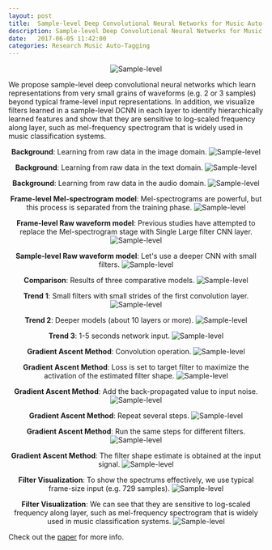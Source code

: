 ```yaml
---
layout: post
title:  Sample-level Deep Convolutional Neural Networks for Music Auto-tagging Using Raw Waveforms
description: Sample-level Deep Convolutional Neural Networks for Music Auto-tagging Using Raw Waveforms
date:   2017-06-05 11:42:00
categories: Research Music Auto-Tagging
---
```


<p align="center">
  <img src="/assets/images/smc2017/smc1.jpeg" alt="Sample-level" style="max-width: 100%;">
</p>
We propose sample-level deep convolutional neural networks which learn representations from very small grains of waveforms (e.g. 2 or 3 samples) beyond typical frame-level input representations. In addition, we visualize filters learned in a sample-level DCNN in each layer to identify hierarchically learned features and show that they are sensitive to log-scaled frequency along layer, such as mel-frequency spectrogram that is widely used in music classification systems.

<p align="center">
<strong>Background</strong>: Learning from raw data in the image domain.
  <img src="/assets/images/smc2017/smc2.jpeg" alt="Sample-level" style="max-width: 100%;">
</p>

<p align="center">
<strong>Background</strong>: Learning from raw data in the text domain.
  <img src="/assets/images/smc2017/smc3.jpeg" alt="Sample-level" style="max-width: 100%;">
</p>

<p align="center">
<strong>Background</strong>: Learning from raw data in the audio domain.
  <img src="/assets/images/smc2017/smc4.jpeg" alt="Sample-level" style="max-width: 100%;">
</p>

<p align="center">
<strong>Frame-level Mel-spectrogram model</strong>: Mel-spectrograms are powerful, but this process is separated from the training phase.
  <img src="/assets/images/smc2017/smc5.jpeg" alt="Sample-level" style="max-width: 100%;">
</p>

<p align="center">
<strong>Frame-level Raw waveform model</strong>: Previous studies have attempted to replace the Mel-spectrogram stage with Single Large filter CNN layer.
  <img src="/assets/images/smc2017/smc6.jpeg" alt="Sample-level" style="max-width: 100%;">
</p>

<p align="center">
<strong>Sample-level Raw waveform model</strong>: Let's use a deeper CNN with small filters.
  <img src="/assets/images/smc2017/smc7.jpeg" alt="Sample-level" style="max-width: 100%;">
</p>

<p align="center">
<strong>Comparison</strong>: Results of three comparative models.
  <img src="/assets/images/smc2017/smc8.jpeg" alt="Sample-level" style="max-width: 100%;">
</p>

<p align="center">
<strong>Trend 1</strong>: Small filters with small strides of the first convolution layer.
  <img src="/assets/images/smc2017/smc9.jpeg" alt="Sample-level" style="max-width: 100%;">
</p>

<p align="center">
<strong>Trend 2</strong>:  Deeper models (about 10 layers or more).
  <img src="/assets/images/smc2017/smc10.jpeg" alt="Sample-level" style="max-width: 100%;">
</p>

<p align="center">
<strong>Trend 3</strong>: 1-5 seconds network input.
  <img src="/assets/images/smc2017/smc11.jpeg" alt="Sample-level" style="max-width: 100%;">
</p>

<p align="center">
<strong>Gradient Ascent Method</strong>: Convolution operation.
  <img src="/assets/images/smc2017/smc12.jpeg" alt="Sample-level" style="max-width: 100%;">
</p>

<p align="center">
<strong>Gradient Ascent Method</strong>: Loss is set to target filter to maximize the activation of the estimated filter shape.
  <img src="/assets/images/smc2017/smc13.jpeg" alt="Sample-level" style="max-width: 100%;">
</p>

<p align="center">
<strong>Gradient Ascent Method</strong>: Add the back-propagated value to input noise.
  <img src="/assets/images/smc2017/smc14.jpeg" alt="Sample-level" style="max-width: 100%;">
</p>

<p align="center">
<strong>Gradient Ascent Method</strong>: Repeat several steps.
  <img src="/assets/images/smc2017/smc15.jpeg" alt="Sample-level" style="max-width: 100%;">
</p>

<p align="center">
<strong>Gradient Ascent Method</strong>: Run the same steps for different filters.
  <img src="/assets/images/smc2017/smc16.jpeg" alt="Sample-level" style="max-width: 100%;">
</p>

<p align="center">
<strong>Gradient Ascent Method</strong>: The filter shape estimate is obtained at the input signal.
  <img src="/assets/images/smc2017/smc17.jpeg" alt="Sample-level" style="max-width: 100%;">
</p>

<p align="center">
<strong>Filter Visualization</strong>: To show the spectrums effectively, we use typical frame-size input (e.g. 729 samples).
  <img src="/assets/images/smc2017/smc18.jpeg" alt="Sample-level" style="max-width: 100%;">
</p>

<p align="center">
<strong>Filter Visualization</strong>: We can see that they are sensitive to log-scaled frequency
along layer, such as mel-frequency spectrogram that is widely used in music classification systems.
  <img src="/assets/images/smc2017/smc19.jpeg" alt="Sample-level" style="max-width: 100%;">
</p>



Check out the [paper][arXiv] for more info.

[arXiv]:    https://arxiv.org/abs/1703.01789
